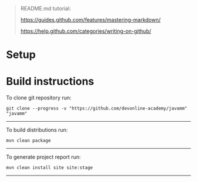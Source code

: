 > README.md tutorial:
> 
> https://guides.github.com/features/mastering-markdown/
> 
> https://help.github.com/categories/writing-on-github/

# Setup

# Build instructions

To clone git repository run:

~~~~
git clone --progress -v "https://github.com/devonline-academy/javamm" "javamm"
~~~~
-----------------------

To build distributions run:

~~~~
mvn clean package
~~~~
-----------------------

To generate project report run:

~~~~
mvn clean install site site:stage
~~~~
-----------------------